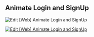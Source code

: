 ## Animate Login and SignUp

![Edit [Web] Animate Login and SignUp](../../gifs/form/animate-login-and-sign-up.gif)

[![Edit [Web] Animate Login and SignUp](https://codesandbox.io/static/img/play-codesandbox.svg)](https://codesandbox.io/s/v3j56x63w3)
